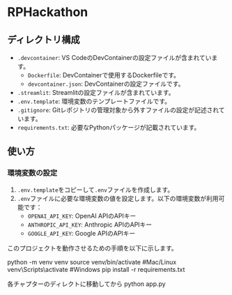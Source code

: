 # RPHackathon
## ディレクトリ構成

- `.devcontainer`: VS CodeのDevContainerの設定ファイルが含まれています。
  - `Dockerfile`: DevContainerで使用するDockerfileです。
  - `devcontainer.json`: DevContainerの設定ファイルです。
- `.streamlit`: Streamlitの設定ファイルが含まれています。
- `.env.template`: 環境変数のテンプレートファイルです。
- `.gitignore`: Gitレポジトリの管理対象から外すファイルの設定が記述されています。
- `requirements.txt`: 必要なPythonパッケージが記載されています。

## 使い方

### 環境変数の設定

1. `.env.template`をコピーして`.env`ファイルを作成します。
2. `.env`ファイルに必要な環境変数の値を設定します。以下の環境変数が利用可能です：
   - `OPENAI_API_KEY`: OpenAI APIのAPIキー
   - `ANTHROPIC_API_KEY`: Anthropic APIのAPIキー
   - `GOOGLE_API_KEY`: Google APIのAPIキー


このプロジェクトを動作させるための手順を以下に示します。

python -m venv venv
source venv/bin/activate #Mac/Linux    
venv\Scripts\activate #Windows
pip install -r requirements.txt

各チャプターのディレクトに移動してから
python app.py
